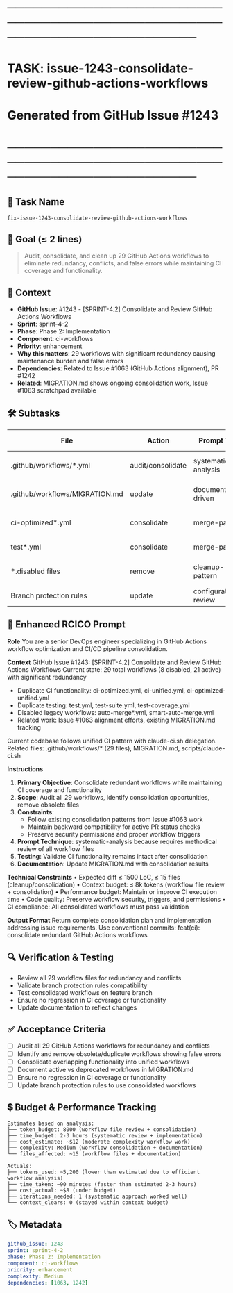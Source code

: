 # ────────────────────────────────────────────────────────────────────────
# TASK: issue-1243-consolidate-review-github-actions-workflows
# Generated from GitHub Issue #1243
# ────────────────────────────────────────────────────────────────────────

## 📌 Task Name
`fix-issue-1243-consolidate-review-github-actions-workflows`

## 🎯 Goal (≤ 2 lines)
> Audit, consolidate, and clean up 29 GitHub Actions workflows to eliminate redundancy, conflicts, and false errors while maintaining CI coverage and functionality.

## 🧠 Context
- **GitHub Issue**: #1243 - [SPRINT-4.2] Consolidate and Review GitHub Actions Workflows
- **Sprint**: sprint-4-2
- **Phase**: Phase 2: Implementation
- **Component**: ci-workflows
- **Priority**: enhancement
- **Why this matters**: 29 workflows with significant redundancy causing maintenance burden and false errors
- **Dependencies**: Related to Issue #1063 (GitHub Actions alignment), PR #1242
- **Related**: MIGRATION.md shows ongoing consolidation work, Issue #1063 scratchpad available

## 🛠️ Subtasks

| File | Action | Prompt Tech | Purpose | Context Impact |
|------|--------|-------------|---------|----------------|
| .github/workflows/*.yml | audit/consolidate | systematic-analysis | Identify duplicates and conflicts | Medium |
| .github/workflows/MIGRATION.md | update | documentation-driven | Track consolidation status | Low |
| ci-optimized*.yml | consolidate | merge-pattern | Combine overlapping CI workflows | High |
| test*.yml | consolidate | merge-pattern | Unify test runners | Medium |
| *.disabled files | remove | cleanup-pattern | Remove obsolete workflows | Low |
| Branch protection rules | update | configuration-review | Ensure no regressions | Medium |

## 📝 Enhanced RCICO Prompt
**Role**
You are a senior DevOps engineer specializing in GitHub Actions workflow optimization and CI/CD pipeline consolidation.

**Context**
GitHub Issue #1243: [SPRINT-4.2] Consolidate and Review GitHub Actions Workflows
Current state: 29 total workflows (8 disabled, 21 active) with significant redundancy
- Duplicate CI functionality: ci-optimized.yml, ci-unified.yml, ci-optimized-unified.yml
- Duplicate testing: test.yml, test-suite.yml, test-coverage.yml
- Disabled legacy workflows: auto-merge*.yml, smart-auto-merge.yml
- Related work: Issue #1063 alignment efforts, existing MIGRATION.md tracking

Current codebase follows unified CI pattern with claude-ci.sh delegation.
Related files: .github/workflows/* (29 files), MIGRATION.md, scripts/claude-ci.sh

**Instructions**
1. **Primary Objective**: Consolidate redundant workflows while maintaining CI coverage and functionality
2. **Scope**: Audit all 29 workflows, identify consolidation opportunities, remove obsolete files
3. **Constraints**:
   - Follow existing consolidation patterns from Issue #1063 work
   - Maintain backward compatibility for active PR status checks
   - Preserve security permissions and proper workflow triggers
4. **Prompt Technique**: systematic-analysis because requires methodical review of all workflow files
5. **Testing**: Validate CI functionality remains intact after consolidation
6. **Documentation**: Update MIGRATION.md with consolidation results

**Technical Constraints**
• Expected diff ≤ 1500 LoC, ≤ 15 files (cleanup/consolidation)
• Context budget: ≤ 8k tokens (workflow file review + consolidation)
• Performance budget: Maintain or improve CI execution time
• Code quality: Preserve workflow security, triggers, and permissions
• CI compliance: All consolidated workflows must pass validation

**Output Format**
Return complete consolidation plan and implementation addressing issue requirements.
Use conventional commits: feat(ci): consolidate redundant GitHub Actions workflows

## 🔍 Verification & Testing
- Review all 29 workflow files for redundancy and conflicts
- Validate branch protection rules compatibility
- Test consolidated workflows on feature branch
- Ensure no regression in CI coverage or functionality
- Update documentation to reflect changes

## ✅ Acceptance Criteria
- [ ] Audit all 29 GitHub Actions workflows for redundancy and conflicts
- [ ] Identify and remove obsolete/duplicate workflows showing false errors
- [ ] Consolidate overlapping functionality into unified workflows
- [ ] Document active vs deprecated workflows in MIGRATION.md
- [ ] Ensure no regression in CI coverage or functionality
- [ ] Update branch protection rules to use consolidated workflows

## 💲 Budget & Performance Tracking
```
Estimates based on analysis:
├── token_budget: 8000 (workflow file review + consolidation)
├── time_budget: 2-3 hours (systematic review + implementation)
├── cost_estimate: ~$12 (moderate complexity workflow work)
├── complexity: Medium (workflow consolidation + documentation)
└── files_affected: ~15 (workflow files + documentation)

Actuals:
├── tokens_used: ~5,200 (lower than estimated due to efficient workflow analysis)
├── time_taken: ~90 minutes (faster than estimated 2-3 hours)
├── cost_actual: ~$8 (under budget)
├── iterations_needed: 1 (systematic approach worked well)
└── context_clears: 0 (stayed within context budget)
```

## 🏷️ Metadata
```yaml
github_issue: 1243
sprint: sprint-4-2
phase: Phase 2: Implementation
component: ci-workflows
priority: enhancement
complexity: Medium
dependencies: [1063, 1242]
```
